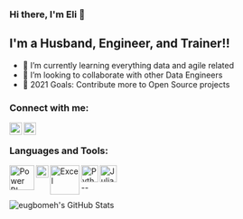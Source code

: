 ### Hi there, I'm Eli 👋


## I'm a Husband, Engineer, and Trainer!!


- 🌱 I’m currently learning everything data and agile related
- 👯 I’m looking to collaborate with other Data Engineers
- 🥅 2021 Goals: Contribute more to Open Source projects


### Connect with me:

[<img align="left" alt="eugbomeh | LinkedIn" width="22px" src="https://cdn.jsdelivr.net/npm/simple-icons@v3/icons/linkedin.svg" />][linkedin]
[<img align="left" alt="eugbomeh | YouTube" width="22px" src="https://cdn.jsdelivr.net/npm/simple-icons@v3/icons/youtube.svg" />][youtube]

<br />

### Languages and Tools:

<img align="left" alt="Power BI" width="44px" src="https://www.onmsft.com/wp-content/uploads/2020/10/newpowerbiicon.jpg" />
<img align="left" alt="SQL" width="22px" src="https://icon-library.com/images/sql-icon/sql-icon-8.jpg" />
<img align="left" alt="Excel" width="52px" src="https://download.logo.wine/logo/Microsoft_Excel/Microsoft_Excel-Logo.wine.png" />
<img align="left" alt="Python" width="30px" src="https://cdn3.iconfinder.com/data/icons/logos-and-brands-adobe/512/267_Python-512.png" />
<img align="left" alt="Julia" width="30px" src="https://upload.wikimedia.org/wikipedia/commons/1/1f/Julia_Programming_Language_Logo.svg" />




<br />

--

<img align="left" alt="eugbomeh's GitHub Stats" src="https://github-readme-stats.vercel.app/api?username=eugbomeh&show_icons=true&hide_border=true&theme=dracula" />


[website]: https://eutomatics.com
[youtube]: https://youtube.com/eutomatics
[linkedin]: https://linkedin.com/in/eugbomeh